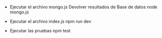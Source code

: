 - Ejecutar el archivo mongo.js
    Devolver resultados de Base de datos
        node mongo.js <password>

- Ejecutar el archivo index.js
    npm run dev

- Ejecutar las pruebas
    npm test